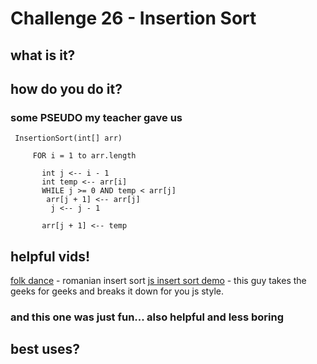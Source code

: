 # Challenge 26 - Insertion Sort

## what is it?

## how do you do it?
### some PSEUDO my teacher gave us
```
 InsertionSort(int[] arr)
  
     FOR i = 1 to arr.length
    
       int j <-- i - 1
       int temp <-- arr[i]      
       WHILE j >= 0 AND temp < arr[j]
        arr[j + 1] <-- arr[j]
         j <-- j - 1
        
       arr[j + 1] <-- temp
```
## helpful vids!
[folk dance](https://www.youtube.com/watch?v=ROalU379l3U) - romanian insert sort
[js insert sort demo](https://www.youtube.com/watch?v=0KQyyZatDgM) - this guy takes the geeks for geeks and breaks it down for you js style. 

### and this one was just fun... also helpful and less boring

## best uses?